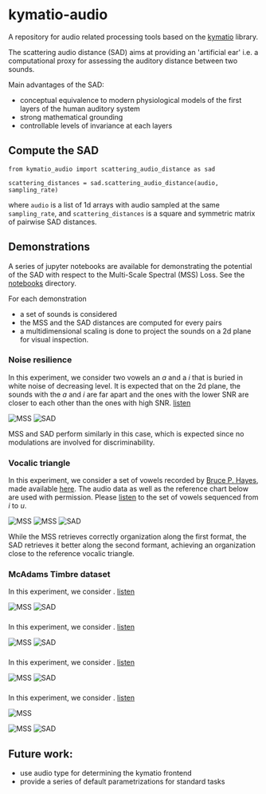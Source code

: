 # kymatio-audio

A repository for audio related processing tools based on the [kymatio](https://www.kymat.io) library.

The scattering audio distance (SAD) aims at providing an 'artificial ear' i.e. a computational proxy for assessing the auditory distance between two sounds.

Main advantages of the SAD:
 - conceptual equivalence to modern physiological models of the first layers of the human auditory system
 - strong mathematical grounding
 - controllable levels of invariance at each layers

## Compute the SAD

```
from kymatio_audio import scattering_audio_distance as sad

scattering_distances = sad.scattering_audio_distance(audio, sampling_rate)
```
where `audio` is a list of 1d arrays with audio sampled at the same `sampling_rate`, and `scattering_distances` is a square and symmetric matrix of pairwise SAD distances.

## Demonstrations

A series of jupyter notebooks are available for demonstrating the potential of the SAD with respect to the Multi-Scale Spectral (MSS) Loss. See the [notebooks](notebooks/) directory.

For each demonstration
 - a set of sounds is considered
 - the MSS and the SAD distances are computed for every pairs
 - a multidimensional scaling is done to project the sounds on a 2d plane for visual inspection.

### Noise resilience

In this experiment, we consider two vowels an *a* and a *i* that is buried in white noise of decreasing level. It is expected that on the 2d plane, the sounds with the *a* and *i* are far apart and the ones with the lower SNR are closer to each other than the ones with high SNR. [listen](assets/noise.wav)

![MSS](assets/noise_mss.png)
![SAD](assets/noise_sad.png)

MSS and SAD perform similarly in this case, which is expected since no modulations are involved for discriminability.

### Vocalic triangle

In this experiment, we consider a set of vowels recorded by [Bruce P. Hayes](https://linguistics.ucla.edu/people/hayes), made available [here](https://linguistics.ucla.edu/people/hayes/103/Charts/VChart). The audio data as well as the reference chart below are used with permission. Please [listen](assets/vowel.wav) to the set of vowels sequenced from *i* to *u*.

![MSS](assets/vowel.jpeg)
![MSS](assets/vowel_mss.png)
![SAD](assets/vowel_sad.png)

While the MSS retrieves correctly organization along the first format, the SAD retrieves it better along the second formant, achieving an organization close to the reference vocalic triangle.

### McAdams Timbre dataset

In this experiment, we consider . [listen](assets/mcadams.wav)

![MSS](assets/mcadams_mss.png)
![SAD](assets/mcadams_sad.png)

### 

In this experiment, we consider . [listen](assets/instrument.wav)

![MSS](assets/instrument_mss.png)
![SAD](assets/instrument_sad.png)

### 

In this experiment, we consider . [listen](assets/.wav)

![MSS](assets/technique_mss.png)
![SAD](assets/technique_sad.png)

### 

In this experiment, we consider . [listen](assets/texture.wav)

![MSS](assets/texture.png)

![MSS](assets/texture_mss.png)
![SAD](assets/texture_sad.png)

## Future work:
 - use audio type for determining the kymatio frontend
 - provide a series of default parametrizations for standard tasks
